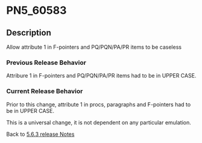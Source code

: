 # PN5_60583

<PageHeader />

## Description

Allow attribute 1 in F-pointers and PQ/PQN/PA/PR items to be caseless

### Previous Release Behavior

Attribure 1 in F-pointers and PQ/PQN/PA/PR items had to be in UPPER CASE.

### Current Release Behavior

Prior to this change, attribute 1 in procs, paragraphs and F-pointers had to be in UPPER CASE.

This is a universal change, it is not dependent on any particular emulation.

Back to [5.6.3 release Notes](./../README.md)

<PageFooter />
